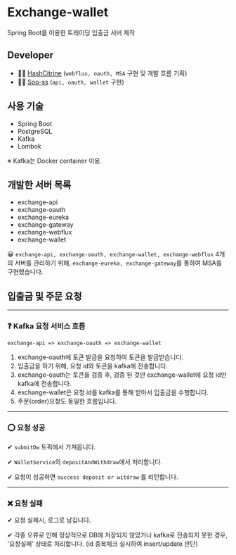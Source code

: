 # Exchange-wallet

Spring Boot를 이용한 트레이딩 입출금 서버 제작

## Developer

- 👩‍💻 [HashCitrine](https://github.com/HashCitrine) (`webflux, oauth, MSA` 구현 및 개발 흐름 기획)
- 👩‍💻 [Soo-ss](https://github.com/Soo-ss) (`api, oauth, wallet` 구현)

## 사용 기술

- Spring Boot
- PostgreSQL
- Kafka
- Lombok

※ Kafka는 Docker container 이용.

## 개발한 서버 목록

- exchange-api
- exchange-oauth
- exchange-eureka
- exchange-gateway
- exchange-webflux
- exchange-wallet

😀 `exchange-api, exchange-oauth, exchange-wallet, exchange-webflux` 4개의 서버를 관리하기 위해, `exchange-eureka, exchange-gateway`를 통하여 MSA를 구현했습니다.

## 입출금 및 주문 요청

---

### ❓ Kafka 요청 서비스 흐름

`exchange-api => exchange-oauth => exchange-wallet`

1. exchange-oauth에 토큰 발급을 요청하여 토큰을 발급받습니다.
2. 입출금을 하기 위해, 요청 id와 토큰을 kafka에 전송합니다.
3. exchange-oauth는 토큰을 검증 후, 검증 된 것만 exchange-wallet에 요청 id만 kafka에 전송합니다.
4. exchange-wallet은 요청 id를 kafka를 통해 받아서 입출금을 수행합니다.
5. 주문(order)요청도 동일한 흐름입니다.

---

### ⭕ 요청 성공

✔ `submitDw` 토픽에서 가져옵니다.

✔ `WalletService`의 `depositAndWithdraw`에서 처리합니다.

✔ 요청이 성공하면 `success deposit or witdraw` 를 리턴합니다.

---

### ❌ 요청 실패

✔ 요청 실패시, 로그로 남깁니다.

✔ 각종 오류로 인해 정상적으로 DB에 저장되지 않았거나 kafka로 전송되지 못한 경우, '요청실패' 상태로 처리합니다. (id 중복체크 실시하여 insert/update 판단)
